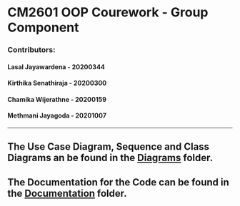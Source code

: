 # CM2601 OOP Courework - Group Component

### Contributors: 
#### Lasal Jayawardena - 20200344
#### Kirthika Senathiraja - 20200300
#### Chamika Wijerathne - 20200159
#### Methmani Jayagoda - 20201007


<hr>

## The Use Case Diagram, Sequence and Class Diagrams an be found in the [Diagrams](https://github.com/LasalJayawardena/Java-OOP-Team/tree/main/Diagrams) folder.

## The Documentation for the Code can be found in the [Documentation](https://github.com/LasalJayawardena/Java-OOP-Team/tree/main/Documentation) folder.


